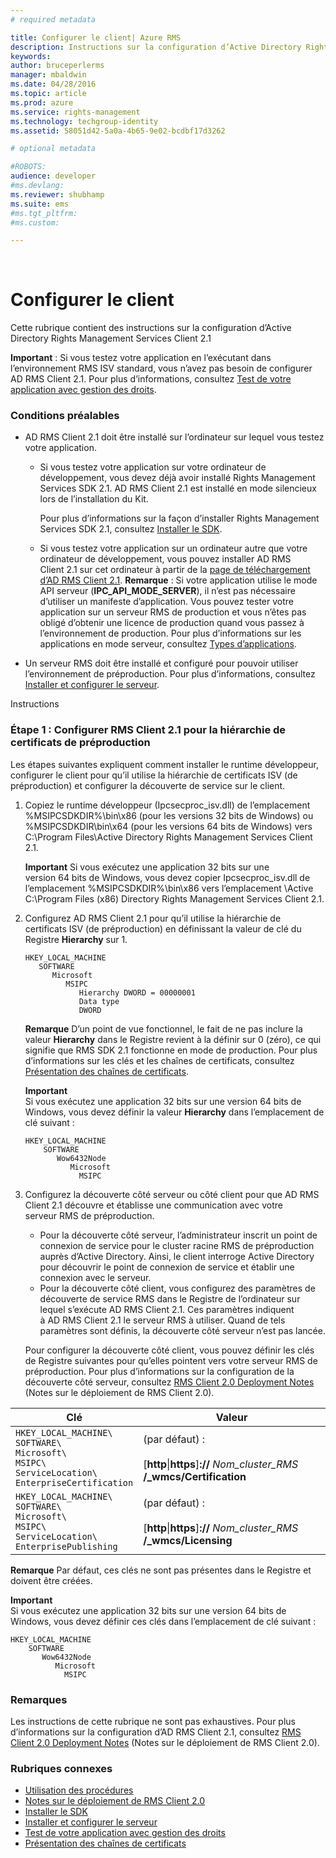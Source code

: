 ```yaml
---
# required metadata

title: Configurer le client| Azure RMS
description: Instructions sur la configuration d’Active Directory Rights Management Services Client 2.1
keywords:
author: bruceperlerms
manager: mbaldwin
ms.date: 04/28/2016
ms.topic: article
ms.prod: azure
ms.service: rights-management
ms.technology: techgroup-identity
ms.assetid: 58051d42-5a0a-4b65-9e02-bcdbf17d3262

# optional metadata

#ROBOTS:
audience: developer
#ms.devlang:
ms.reviewer: shubhamp
ms.suite: ems
#ms.tgt_pltfrm:
#ms.custom:

---
```


﻿
# Configurer le client

Cette rubrique contient des instructions sur la configuration d’Active Directory Rights Management Services Client 2.1

**Important** : Si vous testez votre application en l’exécutant dans l’environnement RMS ISV standard, vous n’avez pas besoin de configurer AD RMS Client 2.1. Pour plus d’informations, consultez [Test de votre application avec gestion des droits](running-your-first-application.md).

 

### Conditions préalables

-   AD RMS Client 2.1 doit être installé sur l’ordinateur sur lequel vous testez votre application.

    -   Si vous testez votre application sur votre ordinateur de développement, vous devez déjà avoir installé Rights Management Services SDK 2.1. AD RMS Client 2.1 est installé en mode silencieux lors de l’installation du Kit.

        Pour plus d’informations sur la façon d’installer Rights Management Services SDK 2.1, consultez [Installer le SDK](create-your-first-rights-aware-application.md).

    -   Si vous testez votre application sur un ordinateur autre que votre ordinateur de développement, vous pouvez installer AD RMS Client 2.1 sur cet ordinateur à partir de la [page de téléchargement d’AD RMS Client 2.1](http://www.microsoft.com/en-us/download/details.aspx?id=38396).
        **Remarque** : Si votre application utilise le mode API serveur (**IPC\_API\_MODE\_SERVER**), il n’est pas nécessaire d’utiliser un manifeste d’application. Vous pouvez tester votre application sur un serveur RMS de production et vous n’êtes pas obligé d’obtenir une licence de production quand vous passez à l’environnement de production. Pour plus d’informations sur les applications en mode serveur, consultez [Types d’applications](application-types.md).

         

-   Un serveur RMS doit être installé et configuré pour pouvoir utiliser l’environnement de préproduction. Pour plus d’informations, consultez [Installer et configurer le serveur](how-to-install-and-configure-an-rms-server.md).

Instructions

### Étape 1 : Configurer RMS Client 2.1 pour la hiérarchie de certificats de préproduction

Les étapes suivantes expliquent comment installer le runtime développeur, configurer le client pour qu’il utilise la hiérarchie de certificats ISV (de préproduction) et configurer la découverte de service sur le client.

1.  Copiez le runtime développeur (Ipcsecproc\_isv.dll) de l’emplacement %MSIPCSDKDIR%\\bin\\x86 (pour les versions 32 bits de Windows) ou %MSIPCSDKDIR\\bin\\x64 (pour les versions 64 bits de Windows) vers C:\\Program Files\\Active Directory Rights Management Services Client 2.1.

    **Important** Si vous exécutez une application 32 bits sur une version 64 bits de Windows, vous devez copier Ipcsecproc\_isv.dll de l’emplacement %MSIPCSDKDIR%\\bin\\x86 vers l’emplacement \\Active C:\\Program Files (x86) Directory Rights Management Services Client 2.1.

     

2.  Configurez AD RMS Client 2.1 pour qu’il utilise la hiérarchie de certificats ISV (de préproduction) en définissant la valeur de clé du Registre **Hierarchy** sur 1.

    ```
    HKEY_LOCAL_MACHINE
       SOFTWARE
          Microsoft
             MSIPC
                Hierarchy DWORD = 00000001
                Data type
                DWORD
    ```

    **Remarque** D’un point de vue fonctionnel, le fait de ne pas inclure la valeur **Hierarchy** dans le Registre revient à la définir sur 0 (zéro), ce qui signifie que RMS SDK 2.1 fonctionne en mode de production. Pour plus d’informations sur les clés et les chaînes de certificats, consultez [Présentation des chaînes de certificats](understanding-certificate-chains.md).

    **Important**  
    Si vous exécutez une application 32 bits sur une version 64 bits de Windows, vous devez définir la valeur **Hierarchy** dans l’emplacement de clé suivant :

    ```
    HKEY_LOCAL_MACHINE
        SOFTWARE
           Wow6432Node
              Microsoft
                MSIPC
    ```
     

3.  Configurez la découverte côté serveur ou côté client pour que AD RMS Client 2.1 découvre et établisse une communication avec votre serveur RMS de préproduction.

    -   Pour la découverte côté serveur, l’administrateur inscrit un point de connexion de service pour le cluster racine RMS de préproduction auprès d’Active Directory. Ainsi, le client interroge Active Directory pour découvrir le point de connexion de service et établir une connexion avec le serveur.
    -   Pour la découverte côté client, vous configurez des paramètres de découverte de service RMS dans le Registre de l’ordinateur sur lequel s’exécute AD RMS Client 2.1. Ces paramètres indiquent à AD RMS Client 2.1 le serveur RMS à utiliser. Quand de tels paramètres sont définis, la découverte côté serveur n’est pas lancée.

    Pour configurer la découverte côté client, vous pouvez définir les clés de Registre suivantes pour qu’elles pointent vers votre serveur RMS de préproduction. Pour plus d’informations sur la configuration de la découverte côté serveur, consultez [RMS Client 2.0 Deployment Notes](https://TechNet.Microsoft.Com/en-us/library/jj159267(WS.10).aspx) (Notes sur le déploiement de RMS Client 2.0).

|Clé|Valeur|
|---|-----|
|`HKEY_LOCAL_MACHINE\`<br>`SOFTWARE\`<br>`Microsoft\`<br>`MSIPC\`<br>`ServiceLocation\`<br>`EnterpriseCertification`|(par défaut) :<br><br> [**http**&#124;**https**]**://** *Nom_cluster_RMS* **/_wmcs/Certification**|
|`HKEY_LOCAL_MACHINE\`<br>`SOFTWARE\`<br>`Microsoft\`<br>`MSIPC\`<br>`ServiceLocation\`<br>`EnterprisePublishing`|(par défaut) :<br><br> [**http**&#124;**https**]**://** *Nom_cluster_RMS* **/_wmcs/Licensing**|


**Remarque** Par défaut, ces clés ne sont pas présentes dans le Registre et doivent être créées.
     
**Important**  
    Si vous exécutez une application 32 bits sur une version 64 bits de Windows, vous devez définir ces clés dans l’emplacement de clé suivant :


    HKEY_LOCAL_MACHINE
        SOFTWARE
           Wow6432Node
              Microsoft
                MSIPC
    

### Remarques

Les instructions de cette rubrique ne sont pas exhaustives. Pour plus d’informations sur la configuration d’AD RMS Client 2.1, consultez [RMS Client 2.0 Deployment Notes](https://TechNet.Microsoft.Com/en-us/library/jj159267(WS.10).aspx) (Notes sur le déploiement de RMS Client 2.0).

### Rubriques connexes


* [Utilisation des procédures](how-to-use-msipc.md)
* [Notes sur le déploiement de RMS Client 2.0](https://TechNet.Microsoft.Com/en-us/library/jj159267(WS.10).aspx)
* [Installer le SDK](create-your-first-rights-aware-application.md)
* [Installer et configurer le serveur](how-to-install-and-configure-an-rms-server.md)
* [Test de votre application avec gestion des droits](running-your-first-application.md)
* [Présentation des chaînes de certificats](understanding-certificate-chains.md)
 

 


<!--HONumber=Apr16_HO3-->


